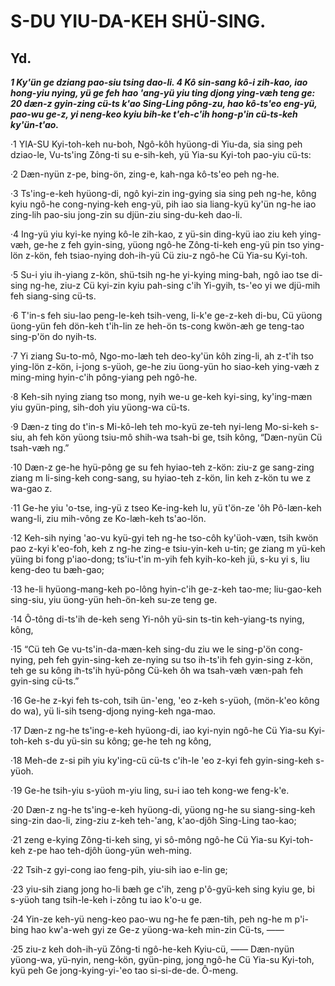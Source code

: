 # S-DU YIU-DA-KEH SHÜ-SING.

## Yd. 

**_1 Ky'ün ge dziang pao-siu tsing dao-li. 4 Kô sin-sang kô-i zih-kao, iao hong-yiu nying, yü ge feh hao 'ang-yü yiu ting djong ying-væh teng ge: 20 dæn-z gyin-zing cü-ts k'ao Sing-Ling pông-zu, hao kô-ts'eo eng-yü, pao-wu ge-z, yi neng-keo kyiu bih-ke t'eh-c'ih hong-p'in cü-ts-keh ky'ün-t'ao._**

·1 YIA-SU Kyi-toh-keh nu-boh, Ngô-kôh hyüong-di Yiu-da, sia sing peh dziao-le, Vu-ts'ing Zông-ti su e-sih-keh, yü Yia-su Kyi-toh pao-yiu cü-ts:

·2 Dæn-nyün z-pe, bing-ön, zing-e, kah-nga kô-ts'eo peh ng-he.

·3 Ts'ing-e-keh hyüong-di, ngô kyi-zin ing-gying sia sing peh ng-he, kông kyiu ngô-he cong-nying-keh eng-yü, pih iao sia liang-kyü ky'ün ng-he iao zing-lih pao-siu jong-zin su djün-ziu sing-du-keh dao-li.

·4 Ing-yü yiu kyi-ke nying kô-le zih-kao, z yü-sin ding-kyü iao ziu keh ying-væh, ge-he z feh gyin-sing, yüong ngô-he Zông-ti-keh eng-yü pin tso ying-lön z-kön, feh tsiao-nying doh-ih-yü Cü ziu-z ngô-he Cü Yia-su Kyi-toh.

·5 Su-i yiu ih-yiang z-kön, shü-tsih ng-he yi-kying ming-bah, ngô iao tse di-sing ng-he, ziu-z Cü kyi-zin kyiu pah-sing c'ih Yi-gyih, ts-'eo yi we djü-mih feh siang-sing cü-ts.

·6 T'in-s feh siu-lao peng-le-keh tsih-veng, li-k'e ge-z-keh di-bu, Cü yüong üong-yün feh dön-keh t'ih-lin ze heh-ön ts-cong kwön-æh ge teng-tao sing-p'ön do nyih-ts.

·7 Yi ziang Su-to-mô, Ngo-mo-læh teh deo-ky'ün kôh zing-li, ah z-t'ih tso ying-lön z-kön, i-jong s-yüoh, ge-he ziu üong-yün ho siao-keh ying-væh z ming-ming hyin-c'ih pông-yiang peh ngô-he.

·8 Keh-sih nying ziang tso mong, nyih we-u ge-keh kyi-sing, ky'ing-mæn yiu gyün-ping, sih-doh yiu yüong-wa cü-ts.

·9 Dæn-z ting do t'in-s Mi-kô-leh teh mo-kyü ze-teh nyi-leng Mo-si-keh s-siu, ah feh kön yüong tsiu-mô shih-wa tsah-bi ge, tsih kông, “Dæn-nyün Cü tsah-væh ng.”

·10 Dæn-z ge-he hyü-pông ge su feh hyiao-teh z-kön: ziu-z ge sang-zing ziang m li-sing-keh cong-sang, su hyiao-teh z-kön, lin keh z-kön tu we z wa-gao z.

·11 Ge-he yiu 'o-tse, ing-yü z tseo Ke-ing-keh lu, yü t'ön-ze 'ôh Pô-læn-keh wang-li, ziu mih-vông ze Ko-læh-keh ts'ao-lön.

·12 Keh-sih nying 'ao-vu kyü-gyi teh ng-he tso-côh ky'üoh-væn, tsih kwön pao z-kyi k'eo-foh, keh z ng-he zing-e tsiu-yin-keh u-tin; ge ziang m yü-keh yüing bi fong p'iao-dong; ts'iu-t'in m-yih feh kyih-ko-keh jü, s-ku yi s, liu keng-deo tu bæh-gao;

·13 he-li hyüong-mang-keh po-lông hyin-c'ih ge-z-keh tao-me; liu-gao-keh sing-siu, yiu üong-yün heh-ön-keh su-ze teng ge.

·14 Ô-tông di-ts'ih de-keh seng Yi-nôh yü-sin ts-tin keh-yiang-ts nying, kông,

·15 “Cü teh Ge vu-ts'in-da-mæn-keh sing-du ziu we le sing-p'ön cong-nying, peh feh gyin-sing-keh ze-nying su tso ih-ts'ih feh gyin-sing z-kön, teh ge su kông ih-ts'ih hyü-pông Cü-keh ôh wa tsah-væh væn-pah feh gyin-sing cü-ts.”

·16 Ge-he z-kyi feh ts-coh, tsih ün-'eng, 'eo z-keh s-yüoh, (mön-k'eo kông do wa), yü li-sih tseng-djong nying-keh nga-mao.

·17 Dæn-z ng-he ts'ing-e-keh hyüong-di, iao kyi-nyin ngô-he Cü Yia-su Kyi-toh-keh s-du yü-sin su kông; ge-he teh ng kông,

·18 Meh-de z-si pih yiu ky'ing-cü cü-ts c'ih-le 'eo z-kyi feh gyin-sing-keh s-yüoh.

·19 Ge-he tsih-yiu s-yüoh m-yiu ling, su-i iao  teh kong-we feng-k'e.

·20 Dæn-z ng-he ts'ing-e-keh hyüong-di, yüong ng-he su siang-sing-keh sing-zin dao-li, zing-ziu z-keh teh-'ang, k'ao-djôh Sing-Ling tao-kao;

·21 zeng e-kying Zông-ti-keh sing, yi sô-mông ngô-he Cü Yia-su Kyi-toh-keh z-pe hao teh-djôh üong-yün weh-ming.

·22 Tsih-z gyi-cong iao feng-pih, yiu-sih iao e-lin ge;

·23 yiu-sih ziang jong ho-li bæh ge c'ih, zeng p'ô-gyü-keh sing kyiu ge, bi s-yüoh tang tsih-le-keh i-zông tu iao k'o-u ge.

·24 Yin-ze keh-yü neng-keo pao-wu ng-he fe pæn-tih, peh ng-he m p'i-bing hao kw'a-weh gyi ze Ge-z yüong-wa-keh min-zin Cü-ts, ——

·25 ziu-z keh doh-ih-yü Zông-ti ngô-he-keh Kyiu-cü, —— Dæn-nyün yüong-wa, yü-nyin, neng-kön, gyün-ping, jong ngô-he Cü Yia-su Kyi-toh, kyü peh Ge jong-kying-yi-'eo tao si-si-de-de. Ô-meng.










